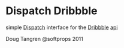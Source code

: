 # Dispatch Dribbble

simple [Dispatch](https://github.com/n8han/Databinder-Dispatch) interface for the [Dribbble](http://dribbble.com) [api](http://dribbble.com/api)

Doug Tangren @softprops 2011
